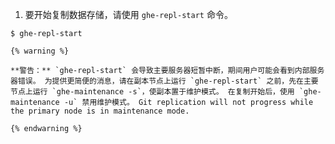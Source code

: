 1. 要开始复制数据存储，请使用 `ghe-repl-start` 命令。
  ```shell
  $ ghe-repl-start
  ```
    {% warning %}

    **警告：** `ghe-repl-start` 会导致主要服务器短暂中断，期间用户可能会看到内部服务器错误。 为提供更简便的消息，请在副本节点上运行 `ghe-repl-start` 之前，先在主要节点上运行 `ghe-maintenance -s`，使副本置于维护模式。 在复制开始后，使用 `ghe-maintenance -u` 禁用维护模式。 Git replication will not progress while the primary node is in maintenance mode.

    {% endwarning %}
